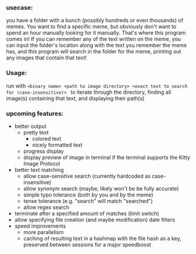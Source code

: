 ### usecase:
you have a folder with a bunch (possibly hundreds or even thousands) of memes. You want to find a specific meme, but obviously don't want to spend an hour manually looking for it manually. That's where this program comes in! If you can remember any of the text written on the meme, you can input the folder's location along with the text you remember the meme has, and this program will search in the folder for the meme, printing out any images that contain that text!

### Usage:
run with `<binary name> <path to image directory> <exact text to search for (case-insensitive)> ` to iterate through the directory, finding all image(s) containing that text, and displaying their path(s)

### upcoming features:
* better output
    * pretty text
        * colored text
        * nicely formatted text
    * progress display
    * display preview of image in terminal if the terminal supports the Kitty Image Protocol
* better text matching
    * allow case-sensitive search (currently hardcoded as case-insensitive)
    * allow synonym search (maybe, likely won't be be fully accurate)
    * simple typo tolerance (both by you and by the meme)
    * tense tolerance (e.g. "search" will match "searched")
    * allow regex search
* terminate after a specified amount of matches (limit switch)
* allow specifying file creation (and maybe modification) date filters
* speed improvements
    * more parallelism
    * caching of resulting text in a hashmap with the file hash as a key, preserved between sessions for a major speedboost
